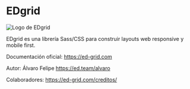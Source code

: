# EDgrid
![Logo de EDgrid](https://ed-grid.com/assets/img/EDgrid-logo.svg)

EDgrid  es una librería Sass/CSS para construir layouts web responsive y mobile first.

Documentación oficial: https://ed-grid.com

Autor: Álvaro Felipe https://ed.team/alvaro

Colaboradores: https://ed-grid.com/creditos/
